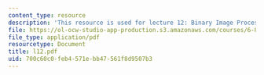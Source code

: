```yaml
---
content_type: resource
description: 'This resource is used for lecture 12: Binary Image Processing (continued).'
file: https://ol-ocw-studio-app-production.s3.amazonaws.com/courses/6-801-machine-vision-fall-2004/700c60c0feb4571ebb47561f8d9507b3_l12.pdf
file_type: application/pdf
resourcetype: Document
title: l12.pdf
uid: 700c60c0-feb4-571e-bb47-561f8d9507b3
---
```

